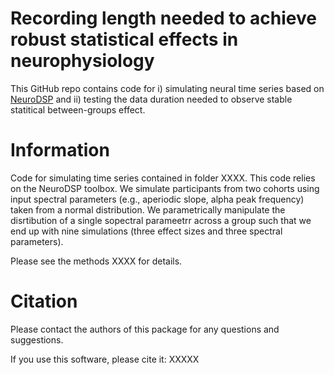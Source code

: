 # Recording length needed to achieve robust statistical effects in neurophysiology 

This GitHub repo contains code for i) simulating neural time series based on [NeuroDSP](https://neurodsp-tools.github.io/neurodsp/)  and ii) testing the data duration needed to observe stable statitical between-groups effect.


# Information

Code for simulating time series contained in folder XXXX. This code relies on the NeuroDSP toolbox. We simulate participants from two cohorts using input spectral parameters (e.g., aperiodic slope, alpha peak frequency) taken from a normal distribution. We parametrically manipulate the disrtibution of a single sopectral parameetrr across a group such that we end up with nine simulations (three effect sizes and three spectral parameters). 

Please see the methods XXXX for details. 


# Citation

Please contact the authors of this package for any questions and suggestions.

If you use this software, please cite it: XXXXX




